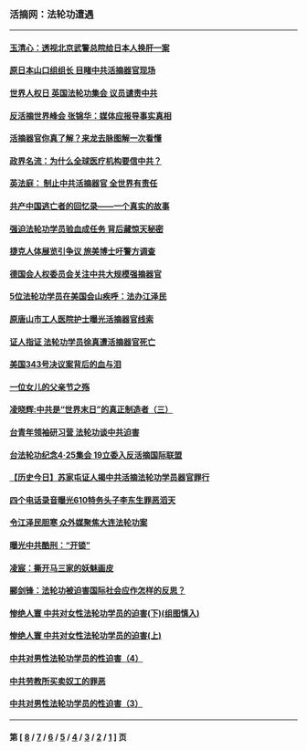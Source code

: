 ### 活摘网：法轮功遭遇
---
#### [玉清心：透视北京武警总院给日本人换肝一案](../../pages/nf5881/n13771978.md?11280430) 
#### [原日本山口组组长 目睹中共活摘器官现场](../../pages/nf5881/n13767360.md?11280430) 
#### [世界人权日 英国法轮功集会 议员谴责中共](../../pages/nf5881/n13431763.md?11280430) 
#### [反活摘世界峰会 张锦华：媒体应报导事实真相](../../pages/nf5881/n13278502.md?11280430) 
#### [活摘器官你真了解？来龙去脉图解一次看懂](../../pages/nf5881/n13013820.md?11280430) 
#### [政界名流：为什么全球医疗机构要信中共？](../../pages/nf5881/n11945479.md?11280430) 
#### [英法庭： 制止中共活摘器官 全世界有责任](../../pages/nf5881/n11330691.md?11280430) 
#### [共产中国逃亡者的回忆录——一个真实的故事](../../pages/nf5881/n10918649.md?11280430) 
#### [强迫法轮功学员验血成任务 背后藏惊天秘密](../../pages/nf5881/n4252384.md?11280430) 
#### [捷克人体展览引争议 旅美博士吁警方调查](../../pages/nf5881/n9429187.md?11280430) 
#### [德国会人权委员会关注中共大规模强摘器官](../../pages/nf5881/n8418950.md?11280430) 
#### [5位法轮功学员在美国会山疾呼：法办江泽民](../../pages/nf5881/n8101519.md?11280430) 
#### [原唐山市工人医院护士曝光活摘器官线索](../../pages/nf5881/n8076384.md?11280430) 
#### [证人指证 法轮功学员徐真遭活摘器官死亡](../../pages/nf5881/n8042467.md?11280430) 
#### [美国343号决议案背后的血与泪](../../pages/nf5881/n8020684.md?11280430) 
#### [一位女儿的父亲节之殇](../../pages/nf5881/n8014122.md?11280430) 
#### [凌晓辉:中共是“世界末日”的真正制造者（三）](../../pages/nf5881/n4210333.md?11280430) 
#### [台青年领袖研习营 法轮功谈中共迫害](../../pages/nf5881/n4141857.md?11280430) 
#### [台法轮功纪念4‧25集会 19立委入反活摘国际联盟](../../pages/nf5881/n4141821.md?11280430) 
#### [【历史今日】苏家屯证人揭中共活摘法轮功学员器官罪行](../../pages/nf5881/n4135912.md?11280430) 
#### [四个电话录音曝光610特务头子李东生罪恶滔天](../../pages/nf5881/n4040060.md?11280430) 
#### [令江泽民胆寒 众外媒聚焦大连法轮功案](../../pages/nf5881/n3932671.md?11280430) 
#### [曝光中共酷刑：“开锁”](../../pages/nf5881/n3889373.md?11280430) 
#### [凌宸：撕开马三家的妖魅画皮](../../pages/nf5881/n3849369.md?11280430) 
#### [郦剑锋：法轮功被迫害国际社会应作怎样的反思？](../../pages/nf5881/n3824560.md?11280430) 
#### [惨绝人寰 中共对女性法轮功学员的迫害(下)(组图慎入)](../../pages/nf5881/n3816285.md?11280430) 
#### [惨绝人寰 中共对女性法轮功学员的迫害(上)](../../pages/nf5881/n3815374.md?11280430) 
#### [中共对男性法轮功学员的性迫害（4）](../../pages/nf5881/n3769144.md?11280430) 
#### [中共劳教所买卖奴工的罪恶](../../pages/nf5881/n3769378.md?11280430) 
#### [中共对男性法轮功学员的性迫害（3）](../../pages/nf5881/n3768231.md?11280430) 

---
#### 第 [ [8](./8.md?11280430) / [7](./7.md?11280430) / [6](./6.md?11280430) / [5](./5.md?11280430) / [4](./4.md?11280430) / [3](./3.md?11280430) / [2](./2.md?11280430) / [1](./1.md?11280430) ] 页
